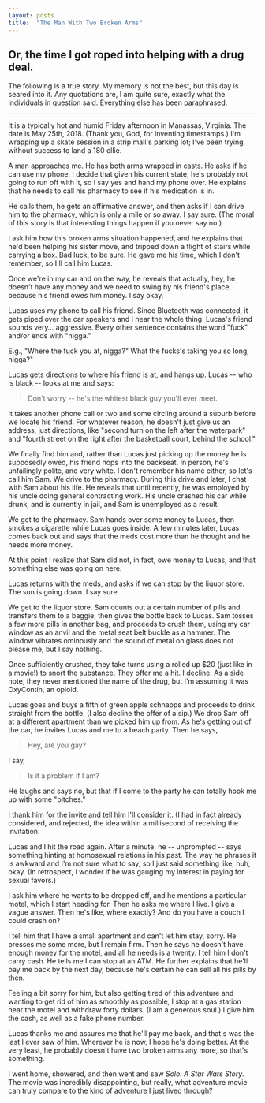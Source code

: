 ```yaml
---
layout: posts
title:  "The Man With Two Broken Arms"
---
```


## Or, the time I got roped into helping with a drug deal.

The following is a true story. My memory is not the best, but this day is seared into it. Any quotations are, I am quite sure, exactly what the individuals in question said. Everything else has been paraphrased.

----------

It is a typically hot and humid Friday afternoon in Manassas, Virginia. The date is May 25th, 2018. (Thank you, God, for inventing timestamps.) I'm wrapping up a skate session in a strip mall's parking lot; I've been trying without success to land a 180 ollie. 

A man approaches me. He has both arms wrapped in casts. He asks if he can use my phone. I decide that given his current state, he's probably not going to run off with it, so I say yes and hand my phone over. He explains that he needs to call his pharmacy to see if his medication is in. 

He calls them, he gets an affirmative answer, and then asks if I can drive him to the pharmacy, which is only a mile or so away. I say sure. (The moral of this story is that interesting things happen if you never say no.) 

I ask him how this broken arms situation happened, and he explains that he'd been helping his sister move, and tripped down a flight of stairs while carrying a box. Bad luck, to be sure. He gave me his time, which I don't remember, so I'll call him Lucas. 

Once we're in my car and on the way, he reveals that actually, hey, he doesn't have any money and we need to swing by his friend's place, because his friend owes him money. I say okay.

Lucas uses my phone to call his friend. Since Bluetooth was connected, it gets piped over the car speakers and I hear the whole thing. Lucas's friend sounds very… aggressive. Every other sentence contains the word "fuck" and/or ends with "nigga."

E.g., "Where the fuck you at, nigga?" What the fucks's taking you so long, nigga?"

Lucas gets directions to where his friend is at, and hangs up. Lucas -- who is black -- looks at me and says:

> Don't worry -- he's the whitest black guy you'll ever meet.

It takes another phone call or two and some circling around a suburb before we locate his friend. For whatever reason, he doesn't just give us an address, just directions, like "second turn on the left after the waterpark" and "fourth street on the right after the basketball court, behind the school."

We finally find him and, rather than Lucas just picking up the money he is supposedly owed, his friend hops into the backseat. In person, he's unfailingly polite, and very white. I don't remember his name either, so let's call him Sam. We drive to the pharmacy. During this drive and later, I chat with Sam about his life. He reveals that until recently, he was employed by his uncle doing general contracting work. His uncle crashed his car while drunk, and is currently in jail, and Sam is unemployed as a result.

We get to the pharmacy. Sam hands over some money to Lucas, then smokes a cigarette while Lucas goes inside. A few minutes later, Lucas comes back out and says that the meds cost more than he thought and he needs more money.

At this point I realize that Sam did not, in fact, owe money to Lucas, and that something else was going on here.

Lucas returns with the meds, and asks if we can stop by the liquor store. The sun is going down. I say sure. 

We get to the liquor store. Sam counts out a certain number of pills and transfers them to a baggie, then gives the bottle back to Lucas. Sam tosses a few more pills in another bag, and proceeds to crush them, using my car window as an anvil and the metal seat belt buckle as a hammer. The window vibrates ominously and the sound of metal on glass does not please me, but I say nothing. 

Once sufficiently crushed, they take turns using a rolled up $20 (just like in a movie!) to snort the substance. They offer me a hit. I decline. As a side note, they never mentioned the name of the drug, but I'm assuming it was OxyContin, an opioid. 

Lucas goes and buys a fifth of green apple schnapps and proceeds to drink straight from the bottle. (I also decline the offer of a sip.) We drop Sam off at a different apartment than we picked him up from. As he's getting out of the car, he invites Lucas and me to a beach party. Then he says,

> Hey, are you gay?

I say, 

> Is it a problem if I am?

He laughs and says no, but that if I come to the party he can totally hook me up with some "bitches."

I thank him for the invite and tell him I'll consider it. (I had in fact already considered, and rejected, the idea within a millisecond of receiving the invitation. 

Lucas and I hit the road again. After a minute, he -- unprompted -- says something hinting at homosexual relations in his past. The way he phrases it is awkward and I'm not sure what to say, so I just said something like, huh, okay. (In retrospect, I wonder if he was gauging my interest in paying for sexual favors.)

I ask him where he wants to be dropped off, and he mentions a particular motel, which I start heading for. Then he asks me where I live. I give a vague answer. Then he's like, where exactly? And do you have a couch I could crash on?

I tell him that I have a small apartment and can't let him stay, sorry. He presses me some more, but I remain firm. Then he says he doesn't have enough money for the motel, and all he needs is a twenty. I tell him I don't carry cash. He tells me I can stop at an ATM. He further explains that he'll pay me back by the next day, because he's certain he can sell all his pills by then.

Feeling a bit sorry for him, but also getting tired of this adventure and wanting to get rid of him as smoothly as possible, I stop at a gas station near the motel and withdraw forty dollars. (I am a generous soul.) I give him the cash, as well as a fake phone number.

Lucas thanks me and assures me that he'll pay me back, and that's was the last I ever saw of him. Wherever he is now, I hope he's doing better. At the very least, he probably doesn't have two broken arms any more, so that's something.

I went home, showered, and then went and saw *Solo: A Star Wars Story*. The movie was incredibly disappointing, but really, what adventure movie can truly compare to the kind of adventure I just lived through? 
